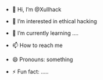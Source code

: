 - 👋 Hi, I’m @Xullhack
- 👀 I’m interested in ethical hacking
- 🌱 I’m currently learning ....
  
- 📫 How to reach me
- 😄 Pronouns: something 
- ⚡ Fun fact: .....

<!---
Xullhack/Xullhack is a ✨ special ✨ repository because its `README.md` (this file) appears on your GitHub profile.
You can click the Preview link to take a look at your changes.
--->

